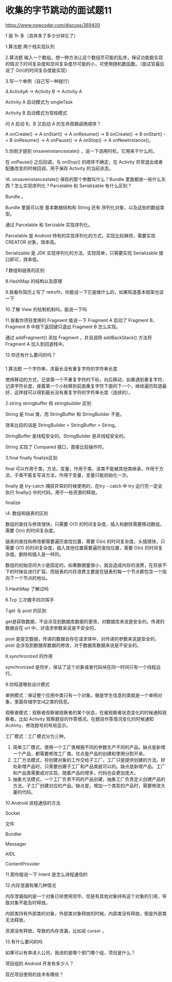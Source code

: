 # 收集的字节跳动的面试题11




https://www.nowcoder.com/discuss/369400



1 面 1h 多（具体多了多少分钟忘了） 

  1.算法题 两个栈实现队列 

  2.算法题 输入一个数组，想一种方法让这个数组尽可能的乱序，保证功能能实现的情况下时间复杂度和空间复杂度尽可能的小，可使用随机数函数。（面试官最后说了 O(n)的时间复杂度能实现） 

  3.写一个单例（自己写一种就行） 



  4.ActivityA -> Activity B -> Activity A 

  Activity A 启动模式为 singleTask 

  Activity B 启动模式为常规模式 

  问  A 启动 B，B 又启动 A 的生命周期调用顺序？ 

A onCreate() -> A onStart() -> A onResume() -> B   onCreate() -> B onStart() -> B onResume() -> A onPause() -> A onStop() -> A onNewInstance()。

  5.你刚才提到  onsaveinstancestate() ，说一下调用时机，它用来干什么的。 

在 onPause() 之后回调，与 onStop() 的顺序不确定，在 Activity 异常退出或者配置改变的时候回调，用于保存 Activity 的当前状态。

  \6. onsaveinstancestate() 保存的那个参数叫什么？Bundle 里面都放一些什么东西？怎么实现序列化？Parcelable 和 Serializable 有什么区别？ 

  Bundle 。 

Bundle 里面可以放 基本数据结构和 String 还有 序列化对象，以及这些的数组类型。

通过 Parcelable 和 Serizable 实现序列化。

Parcelable 是 Android 特有的实现序列化的方式，实现比较麻烦，需要实现 CREATOR 对象，效率高。

Serializable 是 JDK 实现序列化的方法，实现简单，只需要实现 Serializable 接口即可，效率低。

  7.数组和链表的区别 



  8.HashMap 的结构以及原理 

  9.我看你简历上写了 retrofit，你能说一下它是做什么的，如果知道基本框架也说一下 

  10.了解 View 的绘制机制吗，能说一下吗 

  11.我看你项目里用的 Fragment 能说一下 Fragment A 启动了 Fragment B，Fragment B 中按下返回键只退出 Fragment B 怎么实现。 

通过 addFragment() 添加 Fragment ，并且调用 addBackStack() 方法将 Fragment A 加入到回退栈中。

  12.你还有什么要问的吗？ 

###   



  1.算法题 一个字符串，求最长没有重复字符的字符串长度 

使用移动的方式，记录第一个不重复字符的下标，向后移动，如果遇到重复字符，记录字符长度，接着第一个小标移到前面重复字符下面的下一个，继续遍历知道最好，这样就可以得到最长没有重复字符的字符串长度（连续的）。

  2.string stringbuffer 和 stringbuilder 区别 

String 是 final 类，而 StringBuffer 和 StringBuilder 不是。

效率比较的话是 StringBuilder > StringBuffer > String。

StringBuffer 是线程安全的。StringBuilder 是非线程安全的。

String 实现了 Compared 接口，直接比较操作符。



  3.final finally finalize区别 

final 可以作用于类，方法，变量，作用于类，该类不能被其他类继承，作用于方法，子类不能复写该方法，作用于变量，变量只能初始化一次。

finally 是 try-catch 捕获异常的时候使用的，在try - catch 中 try 运行完一定会执行 finally() 中的代码，用于一些资源的释放。

finalize 

  \4. 数组和链表的区别 

数组的查找与修改很快，只需要 O(1) 的时间复杂度，插入和删除需要移动数组，需要 O(n) 的时间复杂度。

链表的查找和修改都需要遍历查找位置，需要 O(n) 的时间复杂度，头插很快，只需要 O(1) 的时间复杂度，插入其他位置需要遍历查找位置，需要 O(n) 的时间复杂度。删除和插入是一样的。

数组的初始空间大小是固定的，如果数据量很小，就会造成内存的浪费，在存放不下的时候会进行扩容。而链表的内存浪费主要是在链表的每一个节点都包含一个指向下一个节点的地址。

5.HashMap 了解过吗  



  6.Tcp 三次握手四次挥手




  7.get 与 post 的区别 

get是获取数据，不会涉及到数据库数据的更改，对数据库来说是安全的。传递的数据会在 url 中，对请求参数来说是不安全的。

post 是提交数据，传递的数据会存在请求体中，对传递的参数来说是安全的，post 会涉及到数据库数据的修改，对于数据库数据来说是不安全的。



  8.synchronized 的作用 

synchronized 是同步，保证了这个对象或者代码块在同一时间只有一个线程运行。

  9.你知道哪些设计模式 

单例模式：保证整个应用中类只有一个对象。像是学生信息的类就是一个单例对象，里面存储学生id之类的信息。

观察者模式：观察者观察被观察者的某个状态，在被观察者状态变化的时候通知观察者。比如 Activity 观察题目的作答情况，在题目作答情况变化的时候通知 Acitivty，修改题号的布局显示。

工厂模式：工厂模式分为三种。

1. 简单工厂模式，使用一个工厂类根据不同的参数生产不同的产品。缺点是新增一个产品，都需要修改工厂类。优点是产品的创建和使用分割开来。
2. 工厂方法模式，将创建对象的工作交给子工厂，工厂只是提供创建的方法。好处新增产品时，只需要创建子工厂和产品类就可以的。缺点是新增产品，工厂和产品类需要成对实现，随着产品的增多，代码也会更加庞大。
3. 抽象方法模式，一个工厂负责不同的产品创建，抽象工厂负责定义创建产品的方法，子工厂创建对应的产品。缺点是，增加一个类型的产品时，需要修改大量的代码。



  10.Android 进程通信的方法 

Socket

文件

Bundler

Messager

AIDL

ContentProvider

  11.那你能说一下 Intent 是怎么进程通信的 



  12.内存泄漏有哪几种情况 

内存泄漏指的是一个对象已经使用完毕，但是有其他对象持有这个对象的引用，导致对象不能及时释放。

内部类持有外部类的对象，外部类对象释放的时候，内部类没有释放，倒是外部类无法释放。

资源没有释放，导致的内存泄漏，比如说 cursor 。



  13.有什么要问的吗

如果可以有幸进入公司，我进的是哪个部门哪个组，项目是什么？

项目组的 Android 开发有多少人？

现在项目使用的技术有哪些？



